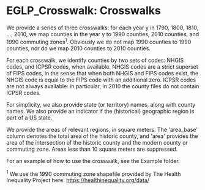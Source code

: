 # EGLP_Crosswalk: Crosswalks

We provide a series of three crosswalks: for each year y in 1790, 1800, 1810, ..., 2010, we map counties in the year y to 1990 counties, 2010 counties, and 1990 commuting zones<sup>1</sup>.  Obviously we do not map 1990 counties to 1990 counties, nor do we map 2010 counties to 2010 counties.

For each crosswalk, we identify counties by two sets of codes: NHGIS codes, and ICPSR codes, when available. NHGIS codes are a strict superset of FIPS codes, in the sense that when both NHGIS and FIPS codes exist, the NHGIS code is equal to the FIPS code with an additional zero. ICPSR codes are not always available: in particular, in 2010 the county files do not contain ICPSR codes. 

For simplicity, we also provide state (or territory) names, along with county names. We also provide an indicator if the (historical) geographic region is part of a US state. 

We provide the areas of relevant regions, in square meters. The 'area_base' column denotes the total area of the historic county, and 'area' provides the area of the intersection of the historic county and the modern county or commuting zone. Areas less than 10 square meters are suppressed. 

For an example of how to use the crosswalk, see the Example folder.






<sup>1</sup> We use the 1990 commuting zone shapefile provided by The Health Inequality Project here: https://healthinequality.org/data/
